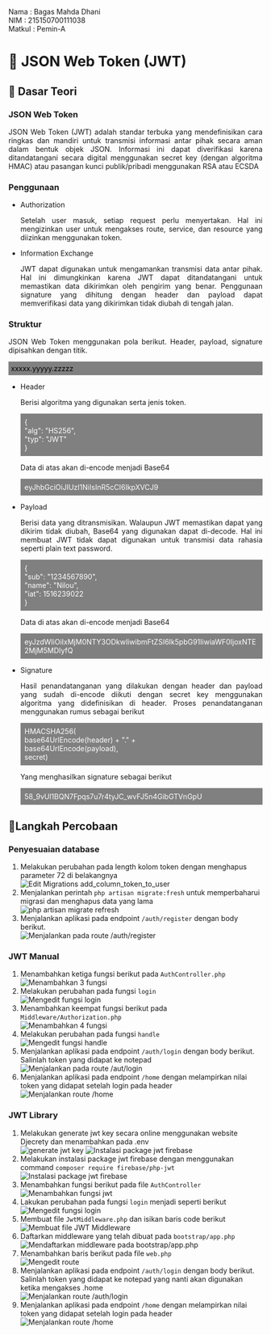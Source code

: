 Nama : Bagas Mahda Dhani <br>
NIM : 215150700111038 <br>
Matkul : Pemin-A

# 📖 JSON Web Token (JWT)

## 📒 Dasar Teori

### JSON Web Token

<p align="justify">
JSON Web Token (JWT) adalah standar terbuka yang mendefinisikan cara ringkas dan mandiri untuk transmisi informasi antar pihak secara aman dalam bentuk objek JSON. Informasi ini dapat diverifikasi karena ditandatangani secara digital menggunakan secret key (dengan algoritma HMAC) atau pasangan kunci publik/pribadi menggunakan RSA atau ECSDA
</p>

### Penggunaan

<div align="justify">
    <ul> 
        <li>
            <p>Authorization</p>
            <p>Setelah user masuk, setiap request perlu menyertakan. Hal ini mengizinkan user untuk mengakses route, service, dan resource yang diizinkan menggunakan token.</p>
        </li>
        <li>
            <p>Information Exchange</p>
            <p>JWT dapat digunakan untuk mengamankan transmisi data antar pihak. Hal ini dimungkinkan karena JWT dapat ditandatangani untuk memastikan data dikirimkan oleh pengirim yang benar. Penggunaan signature yang dihitung dengan header dan payload dapat memverifikasi data yang dikirimkan tidak diubah di tengah jalan.</p>
        </li>
    </ul>
</div>

### Struktur

<p align="justify">JSON Web Token menggunakan pola berikut. Header, payload, signature dipisahkan dengan titik.</p>
<p style="background-color:grey; color: black; padding: 5px">xxxxx.yyyyy.zzzzz</p>
<div align="justify">
    <ul> 
        <li>
            <p>Header</p>
            <p>Berisi algoritma yang digunakan serta jenis token.</p>
            <p style="background-color:grey; color: white; padding: 8px">
                { <br>
                    "alg": "HS256", <br>
                    "typ": "JWT" <br>
                }
            </p>
            <p>Data di atas akan di-encode menjadi Base64</p>
            <p style="background-color:grey; color: white; padding: 8px">
                eyJhbGciOiJIUzI1NiIsInR5cCI6IkpXVCJ9
            </p>
        </li>
        <li>
            <p>Payload</p>
            <p>Berisi data yang ditransmisikan. Walaupun JWT memastikan dapat yang dikirim tidak diubah, Base64 yang digunakan dapat di-decode. Hal ini membuat JWT tidak dapat digunakan untuk transmisi data rahasia seperti plain text password.</p>
            <p style="background-color:grey; color: white; padding: 8px">
                { <br>
                    "sub": "1234567890", <br>
                    "name": "Nilou", <br>
                    "iat": 1516239022 <br>
                }
            </p>
            <p>Data di atas akan di-encode menjadi Base64</p>
            <p style="background-color:grey; color: white; padding: 8px">
                eyJzdWIiOiIxMjM0NTY3ODkwIiwibmFtZSI6Ik5pbG91IiwiaWF0IjoxNTE2MjM5MDIyfQ
            </p>
        </li>
        <li>
            <p>Signature</p>
            <p>Hasil penandatanganan yang dilakukan dengan header dan payload yang sudah di-encode diikuti dengan secret key menggunakan algoritma yang didefinisikan di header. Proses penandatanganan menggunakan rumus sebagai berikut</p>
            <p style="background-color:grey; color: white; padding: 8px">
                HMACSHA256( <br>
                    base64UrlEncode(header) + "." + <br>
                    base64UrlEncode(payload), <br>
                secret)
            </p>
            <p>Yang menghasilkan signature sebagai berikut</p>
            <p style="background-color:grey; color: white; padding: 8px">
                58_9vUl1BQN7Fpqs7u7r4tyJC_wvFJ5n4GibGTVnGpU
            </p>
        </li>
    </ul>
</div>

## 📒Langkah Percobaan

### Penyesuaian database

1. Melakukan perubahan pada length kolom token dengan menghapus parameter 72 di belakangnya<br>
   ![Edit Migrations add_column_token_to_user](../Screenshot/Modul_9/1_edit_migrations_add_column_token_to_users.png)
2. Menjalankan perintah `php artisan migrate:fresh` untuk memperbaharui migrasi dan menghapus data yang lama <br>
   ![php artisan migrate refresh](../Screenshot/Modul_9/2_php_artisan_migrate_fresh.png)
3. Menjalankan aplikasi pada endpoint `/auth/register` dengan body berikut. <br>
   ![Menjalankan pada route /auth/register](../Screenshot/Modul_9/3_run_route_auth_register.png)

### JWT Manual

1. Menambahkan ketiga fungsi berikut pada `AuthController.php` <br>
   ![Menambahkan 3 fungsi](../Screenshot/Modul_9/4_add_3_function_add_base64_sign_jwat.png)
2. Melakukan perubahan pada fungsi `login` <br>
   ![Mengedit fungsi login](../Screenshot/Modul_9/5_edit_login_AuthController.png)
3. Menambahkan keempat fungsi berikut pada `Middleware/Authorization.php` <br>
   ![Menambahkan 4 fungsi](../Screenshot/Modul_9/6_add_4_function_Auhtorization.png)
4. Melakukan perubahan pada fungsi `handle` <br>
   ![Mengedit fungsi handle](../Screenshot/Modul_9/7_edit_handle_Authorization.png)
5. Menjalankan aplikasi pada endpoint `/auth/login` dengan body berikut. Salinlah token yang didapat ke notepad <br>
   ![Menjalankan pada route /aut/login](../Screenshot/Modul_9/8_run_auth_login.png)
6. Menjalankan aplikasi pada endpoint `/home` dengan melampirkan nilai token yang didapat setelah login pada header <br>
   ![Menjalankan route /home](../Screenshot/Modul_9/9_run_home.png)

### JWT Library

1. Melakukan generate jwt key secara online menggunakan website Djecrety dan menambahkan pada .env <br>
   ![generate jwt key](../Screenshot/Modul_9/10_Djecrety.png)
   ![Instalasi package jwt firebase](../Screenshot/Modul_9/11_JWT_SECRET_ENV.png)
2. Melakukan instalasi package jwt firebase dengan menggunakan command `composer require firebase/php-jwt`<br>
   ![Instalasi package jwt firebase](../Screenshot/Modul_9/12_install_jwt_php.png)
3. Menambahkan fungsi berikut pada file `AuthController`<br>
   ![Menambahkan fungsi jwt](../Screenshot/Modul_9/13_add_function_jwt_AuthController.png)
4. Lakukan perubahan pada fungsi `login` menjadi seperti berikut <br>
   ![Mengedit fungsi login](../Screenshot/Modul_9/14_edit_login_jwt.png)
5. Membuat file `JwtMiddleware.php` dan isikan baris code berikut <br>
   ![Membuat file JWT Middleware](../Screenshot/Modul_9/15_add_JwtMiddleware.png)
6. Daftarkan middleware yang telah dibuat pada `bootstrap/app.php` <br>
   ![Mendaftarkan middleware pada bootstrap/app.php](../Screenshot/Modul_9/16_add_middleware_jwt_in_bootsrapt.auth.png)
7. Menambahkan baris berikut pada file `web.php` <br>
   ![Mengedit route](../Screenshot/Modul_9/17_edit_route_home.png)
8. Menjalankan aplikasi pada endpoint `/auth/login` dengan body berikut. Salinlah token yang didapat ke notepad yang nanti akan digunakan ketika mengakses .home <br>
   ![Menjalankan route /auth/login](../Screenshot/Modul_9/18_run_auth_login.png)
9. Menjalankan aplikasi pada endpoint `/home` dengan melampirkan nilai token yang didapat setelah login pada header <br>
   ![Menjalankan route /home](../Screenshot/Modul_9/19_run_home.png)
